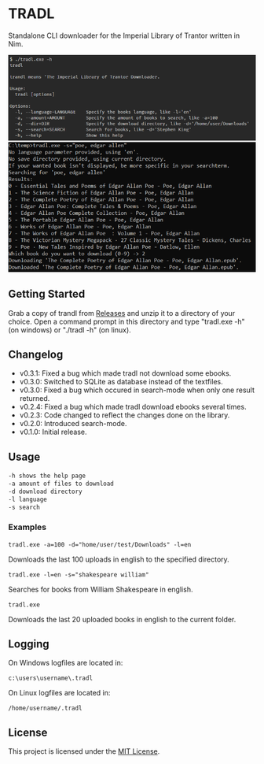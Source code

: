 # TRADL

Standalone CLI downloader for the Imperial Library of Trantor written in Nim.

![Alt text](/res/help.png?raw=true "The help function")
![Alt text](/res/searching_with_language_and_path.png?raw=true "The search function")


## Getting Started
Grab a copy of trandl from [Releases](https://github.com/faulander/tradl/releases) and unzip it to a directory of your choice.
Open a command prompt in this directory and type "tradl.exe -h" (on windows) or "./tradl -h" (on linux).

## Changelog
- v0.3.1: Fixed a bug which made tradl not download some ebooks.
- v0.3.0: Switched to SQLite as database instead of the textfiles.
- v0.3.0: Fixed a bug which occured in search-mode when only one result returned.
- v0.2.4: Fixed a bug which made tradl download ebooks several times.
- v0.2.3: Code changed to reflect the changes done on the library.
- v0.2.0: Introduced search-mode.
- v0.1.0: Initial release.

## Usage
```
-h shows the help page
-a amount of files to download
-d download directory
-l language
-s search
```

### Examples
```
tradl.exe -a=100 -d="home/user/test/Downloads" -l=en
```
Downloads the last 100 uploads in english to the specified directory.
```
tradl.exe -l=en -s="shakespeare william"
```
Searches for books from William Shakespeare in english.

```
tradl.exe 
```
Downloads the last 20 uploaded books in english to the current folder. 

## Logging
On Windows logfiles are located in:
```
c:\users\username\.tradl
```

On Linux logfiles are located in:
```
/home/username/.tradl
```

## License

This project is licensed under the [MIT License](license.md).
